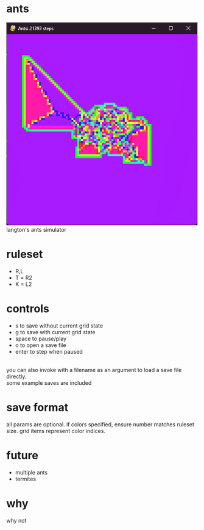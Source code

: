 # ants
![img](ants.png)
<br>
langton's ants simulator

# ruleset
- R,L
- T = R2
- K = L2

# controls
- s     to save without current grid state
- g     to save with current grid state
- space to pause/play
- o     to open a save file
- enter to step when paused

<br>
you can also invoke with a filename as an argument to load a save file directly.

<br>
some example saves are included

# save format
all params are optional.
if colors specified, ensure number matches ruleset size.
grid items represent color indices.

# future
- multiple ants
- termites

# why
why not
